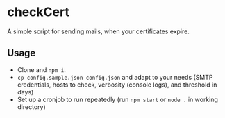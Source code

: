 checkCert
=========
A simple script for sending mails, when your certificates expire.

Usage
------
- Clone and `npm i`.
- `cp config.sample.json config.json` and adapt to your needs (SMTP credentials, hosts to check, verbosity (console logs), and threshold in days)
- Set up a cronjob to run repeatedly (run `npm start` or `node .` in working directory)